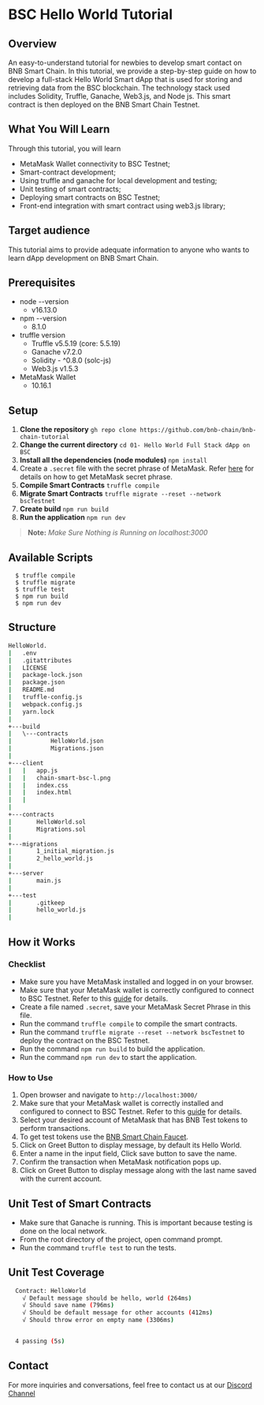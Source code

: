 # BSC Hello World Tutorial

## Overview
An easy-to-understand tutorial for newbies to develop smart contact on BNB Smart Chain. In this tutorial, we provide a  step-by-step guide on how to develop a full-stack Hello World Smart dApp that is used for storing and retrieving data from the BSC blockchain. The technology stack used includes Solidity, Truffle, Ganache, Web3.js, and Node js. This smart contract is then deployed on the BNB Smart Chain Testnet.

## What You Will Learn
Through this tutorial, you will learn 
- MetaMask Wallet connectivity to BSC Testnet;
- Smart-contract development;
- Using truffle and ganache for local development and testing;
- Unit testing of smart contracts;
- Deploying smart contracts on BSC Testnet;
- Front-end integration with smart contract using web3.js library;

## Target audience
This tutorial aims to provide adequate information to anyone who wants to learn dApp development on BNB Smart Chain.

## Prerequisites
  - node --version
    - v16.13.0
  - npm --version 
    - 8.1.0
  - truffle version
    - Truffle v5.5.19 (core: 5.5.19)
    - Ganache v7.2.0
    - Solidity - ^0.8.0 (solc-js)
    - Web3.js v1.5.3
  - MetaMask Wallet
    - 10.16.1

## Setup

1. **Clone the repository**
```gh repo clone https://github.com/bnb-chain/bnb-chain-tutorial```
2. **Change the current directory**
```cd 01- Hello World Full Stack dApp on BSC```
3. **Install all the dependencies (node modules)**
```npm install```
4. Create a ```.secret``` file with the secret phrase of MetaMask. Refer [here](https://metamask.zendesk.com/hc/en-us/articles/360015290032-How-to-reveal-your-Secret-Recovery-Phrase) for details on how to get MetaMask secret phrase.   
5. **Compile Smart Contracts**
```truffle compile```
6. **Migrate Smart Contracts**
```truffle migrate --reset --network bscTestnet```
7. **Create build**
```npm run build```
8. **Run the application** ```npm run dev```
  
>**Note:**    _Make Sure Nothing is Running on localhost:3000_

## Available Scripts
```
  $ truffle compile
  $ truffle migrate
  $ truffle test
  $ npm run build
  $ npm run dev
```

## Structure
```sh
HelloWorld.
|   .env
|   .gitattributes
|   LICENSE
|   package-lock.json
|   package.json
|   README.md
|   truffle-config.js
|   webpack.config.js
|   yarn.lock
| 
+---build
|   \---contracts
|           HelloWorld.json
|           Migrations.json
|           
+---client
|   |   app.js
|   |   chain-smart-bsc-l.png
|   |   index.css
|   |   index.html
|   |   
|           
+---contracts
|       HelloWorld.sol
|       Migrations.sol
|       
+---migrations
|       1_initial_migration.js
|       2_hello_world.js
|                 
+---server
|       main.js
|       
+---test
|       .gitkeep
|       hello_world.js       
|       
```

## How it Works
### Checklist
- Make sure you have MetaMask installed and logged in on your browser.
- Make sure that your MetaMask wallet is correctly configured to connect to BSC Testnet. Refer to this [guide](https://academy.binance.com/en/articles/connecting-metamask-to-binance-smart-chain) for details.
- Create a file named ```.secret```, save your MetaMask Secret Phrase in this file.
- Run the command ```truffle compile``` to compile the smart contracts.
- Run the command ```truffle migrate --reset --network bscTestnet``` to deploy the contract on the BSC Testnet.
- Run the command ```npm run build``` to build the application.
- Run the command ```npm run dev``` to start the application.

### How to Use
1. Open browser and navigate to ```http://localhost:3000/```
2. Make sure that your MetaMask wallet is correctly installed and configured to connect to BSC Testnet. Refer to this [guide](https://academy.binance.com/en/articles/connecting-metamask-to-binance-smart-chain) for details.
3. Select your desired account of MetaMask that has BNB Test tokens to perform transactions.
4. To get test tokens use the [BNB Smart Chain Faucet](https://testnet.binance.org/faucet-smart).
5. Click on Greet Button to display message, by default its Hello World.
6. Enter a name in the input field, Click save button to save the name.
7. Confirm the transaction when MetaMask notification pops up.
8. Click on Greet Button to display message along with the last name saved with the current account.

## Unit Test of Smart Contracts
- Make sure that Ganache is running. This is important because testing is done on the local network.
- From the root directory of the project, open command prompt.
- Run the command ```truffle test``` to run the tests.
  
## Unit Test Coverage
```sh
  Contract: HelloWorld
    √ Default message should be hello, world (264ms)
    √ Should save name (796ms)
    √ Should be default message for other accounts (412ms)
    √ Should throw error on empty name (3306ms)


  4 passing (5s)
```
## Contact
For more inquiries and conversations, feel free to contact us at our [Discord Channel](https://discord.com/channels/789402563035660308/912296662834241597)